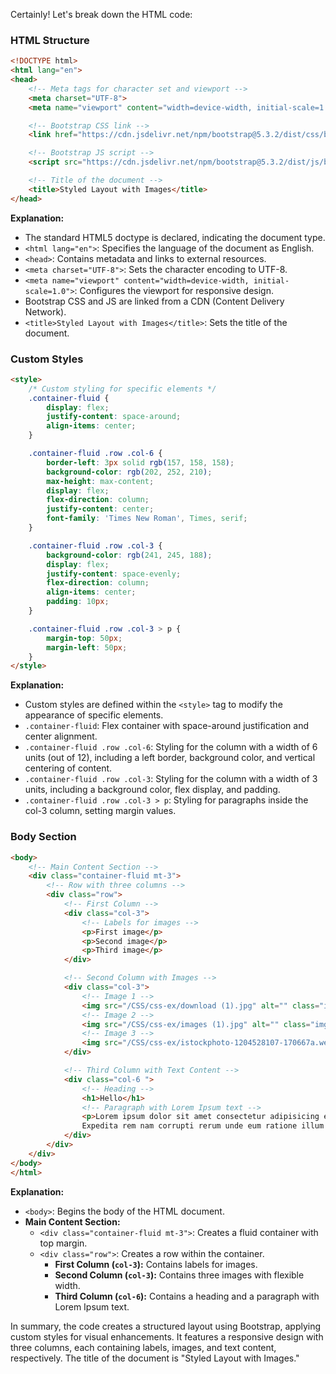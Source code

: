 Certainly! Let's break down the HTML code:

### HTML Structure
```html
<!DOCTYPE html>
<html lang="en">
<head>
    <!-- Meta tags for character set and viewport -->
    <meta charset="UTF-8">
    <meta name="viewport" content="width=device-width, initial-scale=1.0">

    <!-- Bootstrap CSS link -->
    <link href="https://cdn.jsdelivr.net/npm/bootstrap@5.3.2/dist/css/bootstrap.min.css" rel="stylesheet" integrity="sha384-T3c6CoIi6uLrA9TneNEoa7RxnatzjcDSCmG1MXxSR1GAsXEV/Dwwykc2MPK8M2HN" crossorigin="anonymous">

    <!-- Bootstrap JS script -->
    <script src="https://cdn.jsdelivr.net/npm/bootstrap@5.3.2/dist/js/bootstrap.bundle.min.js" integrity="sha384-C6RzsynM9kWDrMNeT87bh95OGNyZPhcTNXj1NW7RuBCsyN/o0jlpcV8Qyq46cDfL" crossorigin="anonymous"></script>

    <!-- Title of the document -->
    <title>Styled Layout with Images</title>
</head>
```

**Explanation:**
- The standard HTML5 doctype is declared, indicating the document type.
- `<html lang="en">`: Specifies the language of the document as English.
- `<head>`: Contains metadata and links to external resources.
- `<meta charset="UTF-8">`: Sets the character encoding to UTF-8.
- `<meta name="viewport" content="width=device-width, initial-scale=1.0">`: Configures the viewport for responsive design.
- Bootstrap CSS and JS are linked from a CDN (Content Delivery Network).
- `<title>Styled Layout with Images</title>`: Sets the title of the document.

### Custom Styles
```html
<style>
    /* Custom styling for specific elements */
    .container-fluid {
        display: flex;
        justify-content: space-around;
        align-items: center;
    }

    .container-fluid .row .col-6 {
        border-left: 3px solid rgb(157, 158, 158);
        background-color: rgb(202, 252, 210);
        max-height: max-content;
        display: flex;
        flex-direction: column;
        justify-content: center;
        font-family: 'Times New Roman', Times, serif;
    }

    .container-fluid .row .col-3 {
        background-color: rgb(241, 245, 188);
        display: flex;
        justify-content: space-evenly;
        flex-direction: column;
        align-items: center;
        padding: 10px;
    }

    .container-fluid .row .col-3 > p {
        margin-top: 50px;
        margin-left: 50px;
    }
</style>
```

**Explanation:**
- Custom styles are defined within the `<style>` tag to modify the appearance of specific elements.
- `.container-fluid`: Flex container with space-around justification and center alignment.
- `.container-fluid .row .col-6`: Styling for the column with a width of 6 units (out of 12), including a left border, background color, and vertical centering of content.
- `.container-fluid .row .col-3`: Styling for the column with a width of 3 units, including a background color, flex display, and padding.
- `.container-fluid .row .col-3 > p`: Styling for paragraphs inside the col-3 column, setting margin values.

### Body Section
```html
<body>
    <!-- Main Content Section -->
    <div class="container-fluid mt-3">
        <!-- Row with three columns -->
        <div class="row">
            <!-- First Column -->
            <div class="col-3">
                <!-- Labels for images -->
                <p>First image</p>
                <p>Second image</p>
                <p>Third image</p>
            </div>

            <!-- Second Column with Images -->
            <div class="col-3">
                <!-- Image 1 -->
                <img src="/CSS/css-ex/download (1).jpg" alt="" class="img-fluid mb-3">
                <!-- Image 2 -->
                <img src="/CSS/css-ex/images (1).jpg" alt="" class="img-fluid mb-3">
                <!-- Image 3 -->
                <img src="/CSS/css-ex/istockphoto-1204528107-170667a.webp" alt="" class="img-fluid">
            </div>

            <!-- Third Column with Text Content -->
            <div class="col-6 ">
                <!-- Heading -->
                <h1>Hello</h1>
                <!-- Paragraph with Lorem Ipsum text -->
                <p>Lorem ipsum dolor sit amet consectetur adipisicing elit. Doloremque quam, harum voluptatem obcaecati id earum pariatur laudantium? Odio, mollitia error! Voluptas, amet aliquid possimus esse dicta corporis debitis? Delectus, ab.
                Expedita rem nam corrupti rerum unde eum ratione illum porro deserunt maiores commodi dolor ut dolorum culpa dicta numquam, vel, est neque eligendi blanditiis repellendus, praesentium ad. Ipsam, dicta nisi?</p>
            </div>
        </div>
    </div>
</body>
</html>
```

**Explanation:**
- `<body>`: Begins the body of the HTML document.
- **Main Content Section:**
  - `<div class="container-fluid mt-3">`: Creates a fluid container with top margin.
  - `<div class="row">`: Creates a row within the container.
    - **First Column (`col-3`):** Contains labels for images.
    - **Second Column (`col-3`):** Contains three images with flexible width.
    - **Third Column (`col-6`):** Contains a heading and a paragraph with Lorem Ipsum text.

In summary, the code creates a structured layout using Bootstrap, applying custom styles for visual enhancements. It features a responsive design with three columns, each containing labels, images, and text content, respectively. The title of the document is "Styled Layout with Images."
